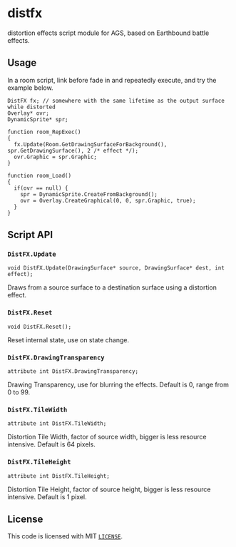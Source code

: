 # distfx
distortion effects script module for AGS, based on Earthbound battle effects.

## Usage

In a room script, link before fade in and repeatedly execute, and try the example below.

```AGS Script
DistFX fx; // somewhere with the same lifetime as the output surface while distorted
Overlay* ovr;
DynamicSprite* spr;

function room_RepExec()
{
  fx.Update(Room.GetDrawingSurfaceForBackground(), spr.GetDrawingSurface(), 2 /* effect */);
  ovr.Graphic = spr.Graphic;
}

function room_Load()
{
  if(ovr == null) {
    spr = DynamicSprite.CreateFromBackground();
    ovr = Overlay.CreateGraphical(0, 0, spr.Graphic, true);
  }
}
```

## Script API

### `DistFX.Update`

```AGS Script
void DistFX.Update(DrawingSurface* source, DrawingSurface* dest, int effect);
```

Draws from a source surface to a destination surface using a distortion effect.
  

### `DistFX.Reset`

```AGS Script
void DistFX.Reset();
```

Reset internal state, use on state change.


### `DistFX.DrawingTransparency`

```AGS Script
attribute int DistFX.DrawingTransparency;
```

Drawing Transparency, use for blurring the effects. Default is 0, range from 0 to 99.


### `DistFX.TileWidth`
  
```AGS Script
attribute int DistFX.TileWidth;
```

Distortion Tile Width, factor of source width, bigger is less resource intensive. Default is 64 pixels.


### `DistFX.TileHeight`

```AGS Script
attribute int DistFX.TileHeight;
```

Distortion Tile Height, factor of source height, bigger is less resource intensive. Default is 1 pixel.


## License

This code is licensed with MIT [`LICENSE`](LICENSE).

